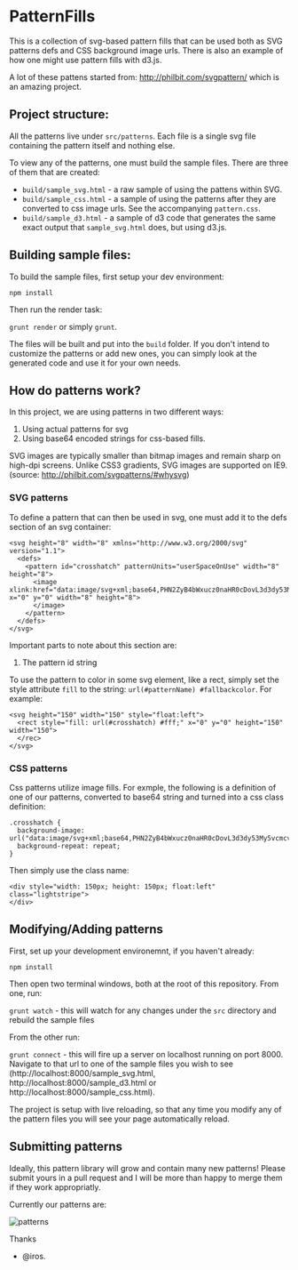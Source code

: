 # PatternFills

This is a collection of svg-based pattern fills that can be used both as SVG patterns defs and CSS background image urls. There is also an example of how one might use pattern fills with d3.js. 

A lot of these pattens started from: http://philbit.com/svgpattern/ which is an amazing project.

## Project structure:

All the patterns live under `src/patterns`. Each file is a single svg file containing the pattern itself and nothing else.

To view any of the patterns, one must build the sample files. There are three of them that are created:

* `build/sample_svg.html` - a raw sample of using the pattens within SVG.
* `build/sample_css.html` - a sample of using the patterns after they are converted to css image urls. See the accompanying `pattern.css`.
* `build/sample_d3.html` - a sample of d3 code that generates the same exact output that `sample_svg.html` does, but using d3.js.

## Building sample files:

To build the sample files, first setup your dev environment:

`npm install`

Then run the render task:

`grunt render` or simply `grunt`.

The files will be built and put into the `build` folder. If you don't intend to customize the patterns or add new ones, you can simply look at the generated code and use it for your own needs.

## How do patterns work?

In this project, we are using patterns in two different ways:

1. Using actual patterns for svg
2. Using base64 encoded strings for css-based fills.

SVG images are typically smaller than bitmap images and remain sharp on high-dpi screens. Unlike CSS3 gradients, SVG images are supported on IE9. (source: http://philbit.com/svgpatterns/#whysvg)

### SVG patterns

To define a pattern that can then be used in svg, one must add it to the defs section of an svg container:

```
<svg height="8" width="8" xmlns="http://www.w3.org/2000/svg" version="1.1">
  <defs>
    <pattern id="crosshatch" patternUnits="userSpaceOnUse" width="8" height="8">
      <image xlink:href="data:image/svg+xml;base64,PHN2ZyB4bWxucz0naHR0cDovL3d3dy53My5vcmcvMjAwMC9zdmcnIHdpZHRoPSc4JyBoZWlnaHQ9JzgnPgogIDxyZWN0IHdpZHRoPSc4JyBoZWlnaHQ9JzgnIGZpbGw9JyNmZmYnLz4KICA8cGF0aCBkPSdNMCAwTDggOFpNOCAwTDAgOFonIHN0cm9rZS13aWR0aD0nMC41JyBzdHJva2U9JyNhYWEnLz4KPC9zdmc+Cg==" x="0" y="0" width="8" height="8">
      </image>
    </pattern>
  </defs>
</svg>
```

Important parts to note about this section are:
1. The pattern id string

To use the pattern to color in some svg element, like a rect, simply set the style attribute `fill` to the string: `url(#patternName) #fallbackcolor`. For example:

```
<svg height="150" width="150" style="float:left">
  <rect style="fill: url(#crosshatch) #fff;" x="0" y="0" height="150" width="150">
  </rec>
</svg>
```

### CSS patterns

Css patterns utilize image fills. For exmple, the following is a definition of one of our patterns, converted to base64 string and turned into a css class definition:

```
.crosshatch {
  background-image: url("data:image/svg+xml;base64,PHN2ZyB4bWxucz0naHR0cDovL3d3dy53My5vcmcvMjAwMC9zdmcnIHdpZHRoPSc4JyBoZWlnaHQ9JzgnPgogIDxyZWN0IHdpZHRoPSc4JyBoZWlnaHQ9JzgnIGZpbGw9JyNmZmYnLz4KICA8cGF0aCBkPSdNMCAwTDggOFpNOCAwTDAgOFonIHN0cm9rZS13aWR0aD0nMC41JyBzdHJva2U9JyNhYWEnLz4KPC9zdmc+Cg==");
  background-repeat: repeat;
}
```

Then simply use the class name:

```
<div style="width: 150px; height: 150px; float:left" class="lightstripe">
</div>
```

## Modifying/Adding patterns

First, set up your development environemnt, if you haven't already:

`npm install`

Then open two terminal windows, both at the root of this repository. From one, run:

`grunt watch` - this will watch for any changes under the `src` directory and rebuild the sample files

From the other run:

`grunt connect` - this will fire up a server on localhost running on port 8000. Navigate to that url to one of the sample files you wish to see (http://localhost:8000/sample_svg.html, http://localhost:8000/sample_d3.html or http://localhost:8000/sample_css.html).

The project is setup with live reloading, so that any time you modify any of the pattern files you will see your page automatically reload.

## Submitting patterns

Ideally, this pattern library will grow and contain many new patterns! Please submit yours in a pull request and I will be more than happy to merge them if they work appropriatly.

Currently our patterns are:

![patterns](http://gyazo.com/0888bddacd77e634a78bf7097dc4df31.png "patterns")

Thanks
- @iros.
